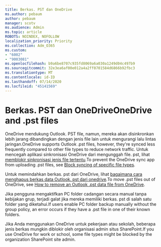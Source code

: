 ```yaml
---
title: Berkas. PST dan OneDrive
ms.author: pebaum
author: pebaum
manager: scotv
ms.audience: Admin
ms.topic: article
ROBOTS: NOINDEX, NOFOLLOW
localization_priority: Priority
ms.collection: Adm_O365
ms.custom:
- "6002"
- "9003081"
ms.openlocfilehash: b9a6be8707c935fd8069a6a030a1249d04c497b9
ms.sourcegitcommit: 32e3ea6af00e012a4a2ff0701584d6866b92fbc3
ms.translationtype: MT
ms.contentlocale: id-ID
ms.lasthandoff: 07/14/2020
ms.locfileid: "45141569"
---
```

# <a name="onedrive-and-pst-files"></a><span data-ttu-id="cd32b-102">Berkas. PST dan OneDrive</span><span class="sxs-lookup"><span data-stu-id="cd32b-102">OneDrive and .pst files</span></span> 

<span data-ttu-id="cd32b-103">OneDrive mendukung Outlook. PST file, namun, mereka akan disinkronkan lebih jarang dibandingkan dengan jenis file lain untuk mengurangi lalu lintas jaringan.</span><span class="sxs-lookup"><span data-stu-id="cd32b-103">OneDrive supports Outlook .pst files, however, they're synced less frequently compared to other file types to reduce network traffic.</span></span> <span data-ttu-id="cd32b-104">Untuk mencegah aplikasi sinkronisasi OneDrive dari mengunggah file. pst, lihat [memblokir sinkronisasi jenis file tertentu](https://docs.microsoft.com/onedrive/block-file-types).</span><span class="sxs-lookup"><span data-stu-id="cd32b-104">To prevent the OneDrive sync app from uploading .pst files, see [Block syncing of specific file types](https://docs.microsoft.com/onedrive/block-file-types).</span></span> 

<span data-ttu-id="cd32b-105">Untuk memindahkan berkas. pst dari OneDrive, lihat [bagaimana cara menghapus berkas data Outlook. pst dari onedrive](https://support.microsoft.com/office/how-to-remove-an-outlook-pst-data-file-from-onedrive-b6b9e522-59bd-40f7-949f-168d0aa9b38e).</span><span class="sxs-lookup"><span data-stu-id="cd32b-105">To move .pst files out of OneDrive, see [How to remove an Outlook .pst data file from OneDrive](https://support.microsoft.com/office/how-to-remove-an-outlook-pst-data-file-from-onedrive-b6b9e522-59bd-40f7-949f-168d0aa9b38e).</span></span> 

<span data-ttu-id="cd32b-106">Jika pengguna mengaktifkan PC folder cadangan secara manual tanpa kebijakan grup, terjadi galat jika mereka memiliki berkas. pst di salah satu folder yang diketahui.</span><span class="sxs-lookup"><span data-stu-id="cd32b-106">If users enable PC folder backup manually without the group policy, an error occurs if they have a .pst file in one of their known folders.</span></span>

<span data-ttu-id="cd32b-107">Jika Anda menggunakan OneDrive untuk pekerjaan atau sekolah, beberapa jenis berkas mungkin diblokir oleh organisasi admin situs SharePoint.</span><span class="sxs-lookup"><span data-stu-id="cd32b-107">If you use OneDrive for work or school, some file types might be blocked by the organization SharePoint site admin.</span></span>